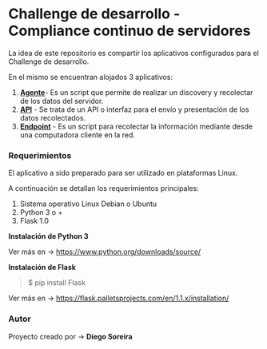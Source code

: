 # Challenge de desarrollo - Compliance continuo de servidores

La idea de este repositorio es compartir los aplicativos configurados para el Challenge de desarrollo.

En el mismo se encuentran alojados 3 aplicativos:

1. [**Agente**](https://github.com/dieguinsss/challenge/blob/master/App_01/Agente.md)- Es un script que permite de realizar un discovery y recolectar de los datos del servidor.
2. [**API**](https://github.com/dieguinsss/challenge/blob/master/App_01/API.md) - Se trata de un API o interfaz para el envío y presentación de los datos recolectados.
3. [**Endpoint**](https://github.com/dieguinsss/challenge/blob/master/App_02/03_endpoint.py) - Es un script para recolectar la información mediante desde una computadora cliente en la red.

### **Requerimientos**

El aplicativo a sido preparado para ser utilizado en plataformas Linux.

A continuación se detallan los requerimientos principales:
1. Sistema operativo Linux Debian o Ubuntu
2. Python 3 o +
3. Flask 1.0

**Instalación de Python 3**

Ver más en -> https://www.python.org/downloads/source/

**Instalación de Flask**

> $ pip install Flask

Ver más en -> https://flask.palletsprojects.com/en/1.1.x/installation/

### **Autor**

Proyecto creado por -> **Diego Soreira**
